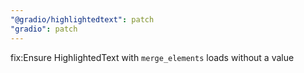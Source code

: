 ```yaml
---
"@gradio/highlightedtext": patch
"gradio": patch
---
```


fix:Ensure HighlightedText with `merge_elements` loads without a value 
